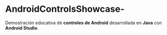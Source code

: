# AndroidControlsShowcase-
Demostración educativa de **controles de Android** desarrollada en **Java** con **Android Studio**.
